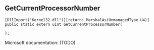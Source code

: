 ## GetCurrentProcessorNumber

```
[DllImport("Kernel32.dll")][return: MarshalAs(UnmanagedType.U4)]
public static extern uint GetCurrentProcessorNumber(
   
);
```

Microsoft documentation: (TODO)
